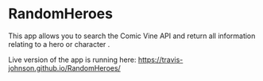 # RandomHeroes
This app allows you to search the Comic Vine API and return all information relating to a hero or character .  

Live version of the app is running here:  https://travis-johnson.github.io/RandomHeroes/
